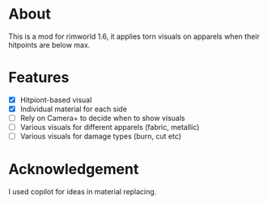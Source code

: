 # About
This is a mod for rimworld 1.6, it applies torn visuals on apparels when their hitpoints are below max. 
# Features
- [x] Hitpiont-based visual
- [x] Individual material for each side
- [ ] Rely on Camera+ to decide when to show visuals
- [ ] Various visuals for different apparels (fabric, metallic)
- [ ] Various visuals for damage types (burn, cut etc)
# Acknowledgement
I used copilot for ideas in material replacing.
